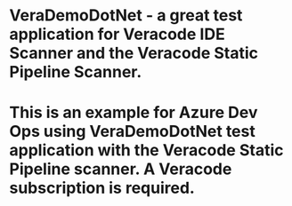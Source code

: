 # VeraDemoDotNet - a great test application for Veracode IDE Scanner and the Veracode Static Pipeline Scanner.

# This is an example for Azure Dev Ops using VeraDemoDotNet test application with the Veracode Static Pipeline scanner.  A Veracode subscription is required.
